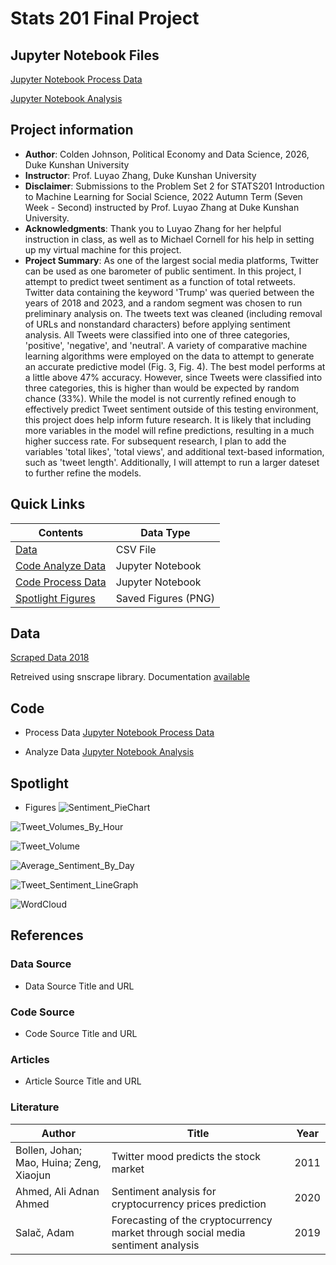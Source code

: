 # Stats 201 Final Project

## Jupyter Notebook Files
[Jupyter Notebook Process Data](https://github.com/Rising-Stars-by-Sunshine/stats201-prediction-Colden/blob/main/code/Colden_Johnson_Process_Data_Prepare_X_and_Y_for_Classification_and_Regressions.ipynb)

[Jupyter Notebook Analysis](https://github.com/Rising-Stars-by-Sunshine/stats201-prediction-Colden/blob/main/code/Colden_Johnson_Data_Machine_Learning_for_Predicting_Tweet_Reach.ipynb)

## Project information
- **Author**: Colden Johnson, Political Economy and Data Science, 2026, Duke Kunshan University
- **Instructor**: Prof. Luyao Zhang, Duke Kunshan University
- **Disclaimer**: Submissions to the Problem Set 2 for STATS201 Introduction to Machine Learning for Social Science, 2022 Autumn Term (Seven Week - Second) instructed by Prof. Luyao Zhang at Duke Kunshan University.
- **Acknowledgments**: Thank you to Luyao Zhang for her helpful instruction in class, as well as to Michael Cornell for his help in setting up my virtual machine for this project.
- **Project Summary**: As one of the largest social media platforms, Twitter can be used as one barometer of public sentiment. In this project, I attempt to predict tweet sentiment as a function of total retweets. Twitter data containing the keyword 'Trump' was queried between the years of 2018 and 2023, and a random segment was chosen to run preliminary analysis on. The tweets text was cleaned (including removal of URLs and nonstandard characters) before applying sentiment analysis. All Tweets were classified into one of three categories, 'positive', 'negative', and 'neutral'. A variety of comparative machine learning algorithms were employed on the data to attempt to generate an accurate predictive model (Fig. 3, Fig. 4). The best model performs at a little above 47% accuracy. However, since Tweets were classified into three categories, this is higher than would be expected by random chance (33%). While the model is not currently refined enough to effectively predict Tweet sentiment outside of this testing environment, this project does help inform future research. It is likely that including more variables in the model will refine predictions, resulting in a much higher success rate. For subsequent research, I plan to add the variables 'total likes', 'total views', and additional text-based information, such as 'tweet length'. Additionally, I will attempt to run a larger dateset to further refine the models.

## Quick Links
| Contents | Data Type |
|--------|--------|
| [Data](https://github.com/Rising-Stars-by-Sunshine/stats201-prediction-Colden/blob/main/data/Queried_Data/scraped_data_trump_2018.csv)|CSV File|
| [Code Analyze Data](https://github.com/Rising-Stars-by-Sunshine/stats201-prediction-Colden/blob/main/code/Colden_Johnson_Data_Machine_Learning_for_Predicting_Tweet_Reach.ipynb) |Jupyter Notebook|
| [Code Process Data](https://github.com/Rising-Stars-by-Sunshine/stats201-prediction-Colden/blob/main/code/Colden_Johnson_Process_Data_Prepare_X_and_Y_for_Classification_and_Regressions.ipynb) |Jupyter Notebook|
| [Spotlight Figures](https://github.com/Rising-Stars-by-Sunshine/stats201-prediction-Colden/tree/main/spotlight) |Saved Figures (PNG)|



## Data
[Scraped Data 2018](https://github.com/Rising-Stars-by-Sunshine/stats201-prediction-Colden/blob/main/data/Queried_Data/scraped_data_trump_2018.csv)

Retreived using snscrape library. Documentation [available](https://github.com/JustAnotherArchivist/snscrape)

## Code
- Process Data
[Jupyter Notebook Process Data](https://github.com/Rising-Stars-by-Sunshine/stats201-prediction-Colden/blob/main/code/Colden_Johnson_Process_Data_Prepare_X_and_Y_for_Classification_and_Regressions.ipynb)

- Analyze Data
[Jupyter Notebook Analysis](https://github.com/Rising-Stars-by-Sunshine/stats201-prediction-Colden/blob/main/code/Colden_Johnson_Data_Machine_Learning_for_Predicting_Tweet_Reach.ipynb)

## Spotlight
- Figures
![Sentiment_PieChart](https://user-images.githubusercontent.com/118926209/223123994-7ef301c9-92d5-48d8-9b26-760f778fef38.png)

![Tweet_Volumes_By_Hour](https://user-images.githubusercontent.com/118926209/223124393-650d8c6e-054a-45b0-9b7b-5c4ca911bbd8.png)

![Tweet_Volume](https://user-images.githubusercontent.com/118926209/223124431-c8fc638c-ebfe-41bb-984e-b695643b9865.png)

![Average_Sentiment_By_Day](https://user-images.githubusercontent.com/118926209/223124480-e5298f4f-d8f5-4971-af3b-48f35d75a703.png)

![Tweet_Sentiment_LineGraph](https://user-images.githubusercontent.com/118926209/223124584-fd1c531e-c3f3-4b82-a583-94f4ce1f0cab.png)

![WordCloud](https://user-images.githubusercontent.com/118926209/223124608-0b95b5ac-16bd-4679-be0c-d191d05df227.png)

## References

### Data Source
- Data Source Title and URL
### Code Source
- Code Source Title and URL
### Articles
- Article Source Title and URL
### Literature
| Author | Title | Year |
|--------|-------|------|
| Bollen, Johan; Mao, Huina; Zeng, Xiaojun	 | Twitter mood predicts the stock market	 | 2011 |
| Ahmed, Ali Adnan Ahmed	 | Sentiment analysis for cryptocurrency prices prediction	 | 2020 |
| Salač, Adam	 | Forecasting of the cryptocurrency market through social media sentiment analysis	 | 2019 |



